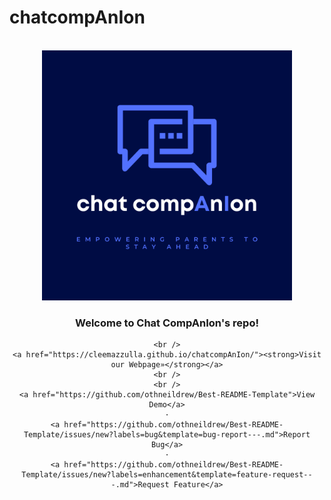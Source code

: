 # chatcompAnIon



<br />
<div align="center">
  <a href="https://https://github.com/chatcompAnIon/chatcompAnIon">
    <img src="images/Chat Companion Logo.png" alt="Logo" width="400" height="400">
  </a>

  <h3 align="center">Welcome to Chat CompAnIon's repo!</h3>

  <p align="center">
    
    <br />
    <a href="https://cleemazzulla.github.io/chatcompAnIon/"><strong>Visit our Webpage»</strong></a>
    <br />
    <br />
    <a href="https://github.com/othneildrew/Best-README-Template">View Demo</a>
    ·
    <a href="https://github.com/othneildrew/Best-README-Template/issues/new?labels=bug&template=bug-report---.md">Report Bug</a>
    ·
    <a href="https://github.com/othneildrew/Best-README-Template/issues/new?labels=enhancement&template=feature-request---.md">Request Feature</a>
  </p>
</div>
